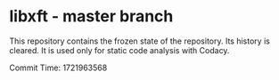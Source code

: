 # libxft - master branch

This repository contains the frozen state of the repository.
Its history is cleared. It is used only for static code
analysis with Codacy.

Commit Time: 1721963568